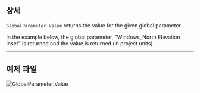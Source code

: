 ## 상세
`GlobalParameter.Value` returns the value for the given global parameter.

In the example below, the global parameter, "Windows_North Elevation Inset" is returned and the value is returned (in project units).
___
## 예제 파일

![GlobalParameter.Value](./Revit.Elements.GlobalParameter.Value_img.jpg)
